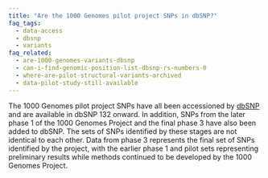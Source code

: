 ```yaml
---
title: "Are the 1000 Genomes pilot project SNPs in dbSNP?"
faq_tags:
  - data-access
  - dbsnp
  - variants
faq_related:
  - are-1000-genomes-variants-dbsnp
  - can-i-find-genomic-position-list-dbsnp-rs-numbers-0
  - where-are-pilot-structural-variants-archived
  - data-pilot-study-still-available
---
```

                    
The 1000 Genomes pilot project SNPs have all been accessioned by [dbSNP](http://www.ncbi.nlm.nih.gov/snp/) and are available in dbSNP 132 onward. In addition, SNPs from the later phase 1 of the 1000 Genomes Project and the final phase 3 have also been added to dbSNP. The sets of SNPs identified by these stages are not identical to each other. Data from phase 3 represents the final set of SNPs identified by the project, with the earlier phase 1 and pilot sets representing preliminary results while methods continued to be developed by the 1000 Genomes Project.
